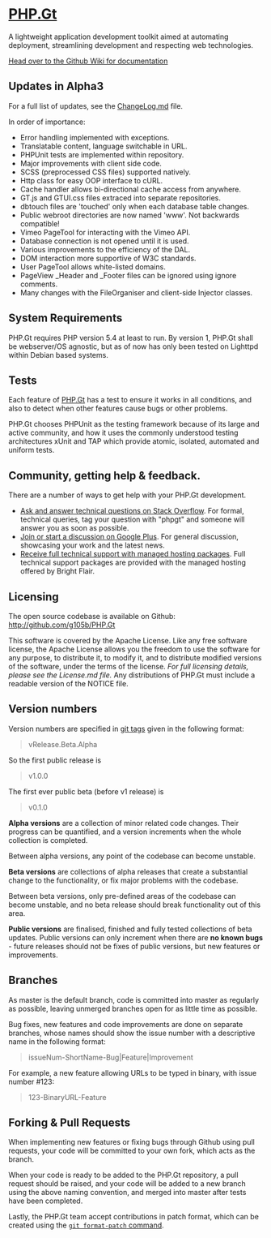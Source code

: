 [PHP.Gt](http://php.gt)
=======================
A lightweight application development toolkit aimed at automating deployment, streamlining development and respecting web technologies.

[Head over to the Github Wiki for documentation](https://github.com/g105b/PHP.Gt/wiki)

Updates in Alpha3
-----------------
For a full list of updates, see the [ChangeLog.md](ChangeLog.md) file.

In order of importance: 

* Error handling implemented with exceptions.
* Translatable content, language switchable in URL.
* PHPUnit tests are implemented within repository.
* Major improvements with client side code.
* SCSS (preprocessed CSS files) supported natively.
* Http class for easy OOP interface to cURL.
* Cache handler allows bi-directional cache access from anywhere.
* GT.js and GTUI.css files extraced into separate repositories.
* dbtouch files are 'touched' only when each database table changes.
* Public webroot directories are now named 'www'. Not backwards compatible!
* Vimeo PageTool for interacting with the Vimeo API.
* Database connection is not opened until it is used.
* Various improvements to the efficiency of the DAL.
* DOM interaction more supportive of W3C standards.
* User PageTool allows white-listed domains.
* PageView _Header and _Footer files can be ignored using ignore comments.
* Many changes with the FileOrganiser and client-side Injector classes.

System Requirements
-------------------
PHP.Gt requires PHP version 5.4 at least to run. By version 1, PHP.Gt shall be webserver/OS agnostic, but as of now has only been tested on Lighttpd within Debian based systems.

Tests
-----
Each feature of [PHP.Gt](http://github.com/g105b/PHP.Gt) has a test to ensure it works in all conditions, and also to detect when other features cause bugs or other problems.

PHP.Gt chooses PHPUnit as the testing framework because of its large and active community, and how it uses the commonly understood testing architectures xUnit and TAP which provide atomic, isolated, automated and uniform tests.

Community, getting help & feedback.
-----------------------------------
There are a number of ways to get help with your PHP.Gt development.

* [Ask and answer technical questions on Stack Overflow](http://stackoverflow.com/questions/tagged/phpgt). For formal, technical queries, tag your question with "phpgt" and someone will answer you as soon as possible.
* [Join or start a discussion on Google Plus](https://plus.google.com/u/0/communities/100081733478029883187). For general discussion, showcasing your work and the latest news.
* [Receive full technical support with managed hosting packages](http://php.gt/Hosting.html). Full technical support packages are provided with the managed hosting offered by Bright Flair.

Licensing
---------
The open source codebase is available on Github: http://github.com/g105b/PHP.Gt

This software is covered by the Apache License. Like any free software license, the Apache License allows you the freedom to use the software for any purpose, to distribute it, to modify it, and to distribute modified versions of the software, under the terms of the license. *For full licensing details, please see the License.md file.* Any distributions of PHP.Gt must include a readable version of the NOTICE file.

Version numbers
---------------
Version numbers are specified in [git tags](http://git-scm.com/book/en/Git-Basics-Tagging) given in the following format:

> vRelease.Beta.Alpha

So the first public release is

> v1.0.0

The first ever public beta (before v1 release) is

> v0.1.0

**Alpha versions** are a collection of minor related code changes. Their progress can be quantified, and a version increments when the whole collection is completed.

Between alpha versions, any point of the codebase can become unstable.

**Beta versions** are collections of alpha releases that create a substantial change to the functionality, or fix major problems with the codebase.

Between beta versions, only pre-defined areas of the codebase can become unstable, and no beta release should break functionality out of this area.

**Public versions** are finalised, finished and fully tested collections of beta updates. Public versions can only increment when there are **no known bugs** - future releases should not be fixes of public versions, but new features or improvements. 

Branches
--------
As master is the default branch, code is committed into master as regularly as possible, leaving unmerged branches open for as little time as possible.

Bug fixes, new features and code improvements are done on separate branches, whose names should show the issue number with a descriptive name in the following format:

> issueNum-ShortName-Bug|Feature|Improvement

For example, a new feature allowing URLs to be typed in binary, with issue number #123:

> 123-BinaryURL-Feature

Forking & Pull Requests
-----------------------
When implementing new features or fixing bugs through Github using pull requests, your code will be committed to your own fork, which acts as the branch.

When your code is ready to be added to the PHP.Gt repository, a pull request should be raised, and your code will be added to a new branch using the above naming convention, and merged into master after tests have been completed.

Lastly, the PHP.Gt team accept contributions in patch format, which can be created using the [`git format-patch` command](http://git-scm.com/docs/git-format-patch).
